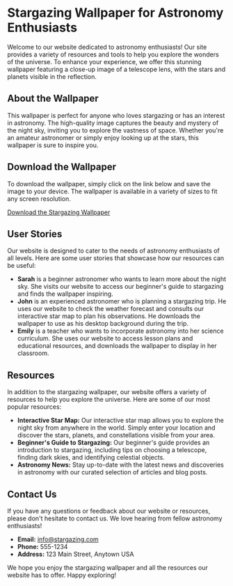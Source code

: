 <!--
Write me content for website with wallpaper which alt text is:

"A close-up image of a telescope lens, with the stars and planets visible in the reflection."

The name/title of the page should not be 1:1 copy of the alt text but rather a real content of the website which is using this wallpaper.

- Use markdown format 
- Start with the heading
- The content should look like a real website 
- Include real sections like references, contact, user stories, etc. use things relevant to the page purpose.
- Feel free to use structure like headings, bullets, numbering, blockquotes, paragraphs, horizontal lines, etc.
- You can use formatting like bold or _italic_
- You can include UTF-8 emojis
- Links should be only #hash anchors (and you can refer to the document itself)
- Do not include images
-->

<!--font:Montserrat.-->

# Stargazing Wallpaper for Astronomy Enthusiasts

Welcome to our website dedicated to astronomy enthusiasts! Our site provides a variety of resources and tools to help you explore the wonders of the universe. To enhance your experience, we offer this stunning wallpaper featuring a close-up image of a telescope lens, with the stars and planets visible in the reflection.

## About the Wallpaper

This wallpaper is perfect for anyone who loves stargazing or has an interest in astronomy. The high-quality image captures the beauty and mystery of the night sky, inviting you to explore the vastness of space. Whether you're an amateur astronomer or simply enjoy looking up at the stars, this wallpaper is sure to inspire you.

## Download the Wallpaper

To download the wallpaper, simply click on the link below and save the image to your device. The wallpaper is available in a variety of sizes to fit any screen resolution.

[Download the Stargazing Wallpaper](#)

## User Stories

Our website is designed to cater to the needs of astronomy enthusiasts of all levels. Here are some user stories that showcase how our resources can be useful:

- **Sarah** is a beginner astronomer who wants to learn more about the night sky. She visits our website to access our beginner's guide to stargazing and finds the wallpaper inspiring.
- **John** is an experienced astronomer who is planning a stargazing trip. He uses our website to check the weather forecast and consults our interactive star map to plan his observations. He downloads the wallpaper to use as his desktop background during the trip.
- **Emily** is a teacher who wants to incorporate astronomy into her science curriculum. She uses our website to access lesson plans and educational resources, and downloads the wallpaper to display in her classroom.

## Resources

In addition to the stargazing wallpaper, our website offers a variety of resources to help you explore the universe. Here are some of our most popular resources:

- **Interactive Star Map:** Our interactive star map allows you to explore the night sky from anywhere in the world. Simply enter your location and discover the stars, planets, and constellations visible from your area.
- **Beginner's Guide to Stargazing:** Our beginner's guide provides an introduction to stargazing, including tips on choosing a telescope, finding dark skies, and identifying celestial objects.
- **Astronomy News:** Stay up-to-date with the latest news and discoveries in astronomy with our curated selection of articles and blog posts.

## Contact Us

If you have any questions or feedback about our website or resources, please don't hesitate to contact us. We love hearing from fellow astronomy enthusiasts!

- **Email:** [info@stargazing.com](mailto:info@stargazing.com)
- **Phone:** 555-1234
- **Address:** 123 Main Street, Anytown USA

We hope you enjoy the stargazing wallpaper and all the resources our website has to offer. Happy exploring!

